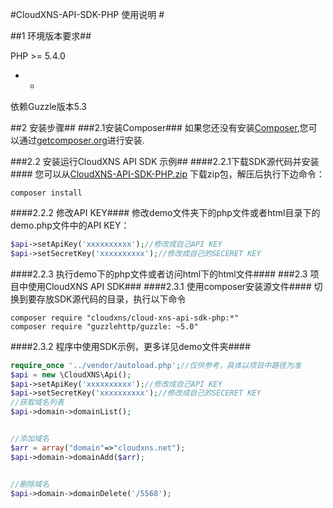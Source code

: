 #CloudXNS-API-SDK-PHP 使用说明 #


##1 环境版本要求##

PHP >= 5.4.0
 + +
依赖Guzzle版本5.3

##2 安装步骤##
###2.1安装Composer###
如果您还没有安装[Composer](https://getcomposer.org/),您可以通过[getcomposer.org](https://getcomposer.org/doc/00-intro.md#installation-nix)进行安装.

###2.2 安装运行CloudXNS API SDK 示例##
####2.2.1下载SDK源代码并安装####
您可以从[CloudXNS-API-SDK-PHP.zip](https://github.com/CloudXNS/CloudXNS-API-SDK-PHP/archive/master.zip) 下载zip包，解压后执行下边命令：
```shell
composer install
```
####2.2.2 修改API KEY####
修改demo文件夹下的php文件或者html目录下的demo.php文件中的API KEY：
```php
$api->setApiKey('xxxxxxxxxx');//修改成自己API KEY
$api->setSecretKey('xxxxxxxxxx');//修改成自己的SECERET KEY
```
####2.2.3 执行demo下的php文件或者访问html下的html文件####
###2.3 项目中使用CloudXNS API SDK###
####2.3.1 使用composer安装源文件####
切换到要存放SDK源代码的目录，执行以下命令
```shell
composer require "cloudxns/cloud-xns-api-sdk-php:*"
composer require "guzzlehttp/guzzle: ~5.0"
```
####2.3.2 程序中使用SDK示例，更多详见demo文件夹####
```php
require_once '../vendor/autoload.php';//仅供参考，具体以项目中路径为准
$api = new \CloudXNS\Api();
$api->setApiKey('xxxxxxxxxx');//修改成自己API KEY
$api->setSecretKey('xxxxxxxxxx');//修改成自己的SECERET KEY
//获取域名列表
$api->domain->domainList();


//添加域名
$arr = array("domain"=>"cloudxns.net");
$api->domain->domainAdd($arr);


//删除域名
$api->domain->domainDelete('/5568');
```
